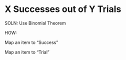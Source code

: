 # X Successes out of Y Trials

SOLN: Use Binomial Theorem

HOW: 

Map an item to “Success”

Map an item to “Trial”